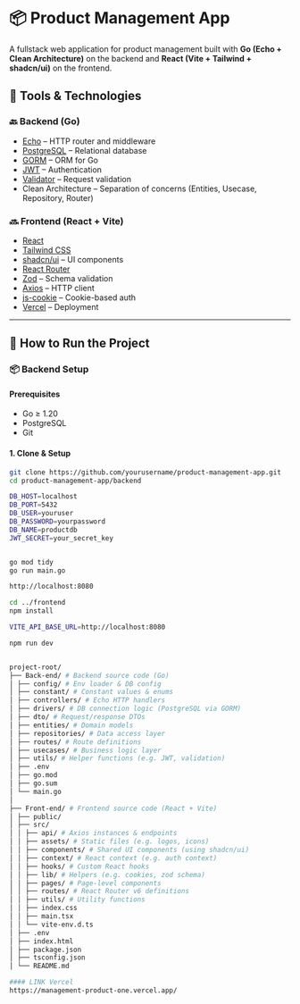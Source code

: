 
# 📦 Product Management App

A fullstack web application for product management built with **Go (Echo + Clean Architecture)** on the backend and **React (Vite + Tailwind + shadcn/ui)** on the frontend.



## 🧰 Tools & Technologies

### 🔙 Backend (Go)
- [Echo](https://echo.labstack.com/) – HTTP router and middleware
- [PostgreSQL](https://www.postgresql.org/) – Relational database
- [GORM](https://gorm.io/) – ORM for Go
- [JWT](https://github.com/golang-jwt/jwt) – Authentication
- [Validator](https://github.com/go-playground/validator) – Request validation
- Clean Architecture – Separation of concerns (Entities, Usecase, Repository, Router)

### 🔜 Frontend (React + Vite)
- [React](https://react.dev/)
- [Tailwind CSS](https://tailwindcss.com/)
- [shadcn/ui](https://ui.shadcn.com/) – UI components
- [React Router](https://reactrouter.com/)
- [Zod](https://zod.dev/) – Schema validation
- [Axios](https://axios-http.com/) – HTTP client
- [js-cookie](https://github.com/js-cookie/js-cookie) – Cookie-based auth
- [Vercel](https://vercel.com/) – Deployment

---

## 🚀 How to Run the Project

### 📦 Backend Setup

#### Prerequisites
- Go ≥ 1.20
- PostgreSQL
- Git

#### 1. Clone & Setup
```bash
git clone https://github.com/yourusername/product-management-app.git
cd product-management-app/backend

DB_HOST=localhost
DB_PORT=5432
DB_USER=youruser
DB_PASSWORD=yourpassword
DB_NAME=productdb
JWT_SECRET=your_secret_key


go mod tidy
go run main.go

http://localhost:8080

cd ../frontend
npm install

VITE_API_BASE_URL=http://localhost:8080

npm run dev


project-root/
├── Back-end/ # Backend source code (Go)
│ ├── config/ # Env loader & DB config
│ ├── constant/ # Constant values & enums
│ ├── controllers/ # Echo HTTP handlers
│ ├── drivers/ # DB connection logic (PostgreSQL via GORM)
│ ├── dto/ # Request/response DTOs
│ ├── entities/ # Domain models
│ ├── repositories/ # Data access layer
│ ├── routes/ # Route definitions
│ ├── usecases/ # Business logic layer
│ ├── utils/ # Helper functions (e.g. JWT, validation)
│ ├── .env
│ ├── go.mod
│ ├── go.sum
│ └── main.go
│
├── Front-end/ # Frontend source code (React + Vite)
│ ├── public/
│ ├── src/
│ │ ├── api/ # Axios instances & endpoints
│ │ ├── assets/ # Static files (e.g. logos, icons)
│ │ ├── components/ # Shared UI components (using shadcn/ui)
│ │ ├── context/ # React context (e.g. auth context)
│ │ ├── hooks/ # Custom React hooks
│ │ ├── lib/ # Helpers (e.g. cookies, zod schema)
│ │ ├── pages/ # Page-level components
│ │ ├── routes/ # React Router v6 definitions
│ │ ├── utils/ # Utility functions
│ │ ├── index.css
│ │ ├── main.tsx
│ │ └── vite-env.d.ts
│ ├── .env
│ ├── index.html
│ ├── package.json
│ ├── tsconfig.json
│ └── README.md

#### LINK Vercel
https://management-product-one.vercel.app/
